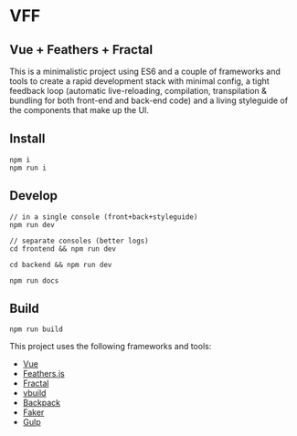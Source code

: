 # VFF
## Vue + Feathers + Fractal

This is a minimalistic project using ES6 and a couple of frameworks and tools to create a rapid development stack with minimal config, a tight feedback loop (automatic live-reloading, compilation, transpilation & bundling for both front-end and back-end code) and a living styleguide of the components that make up the UI.


## Install
```
npm i
npm run i
```

## Develop
```
// in a single console (front+back+styleguide)
npm run dev

// separate consoles (better logs)
cd frontend && npm run dev

cd backend && npm run dev

npm run docs
```

## Build
```
npm run build
```

This project uses the following frameworks and tools:
 - [Vue](https://vuejs.org/v2/guide/)
 - [Feathers.js](https://docs.feathersjs.com)
 - [Fractal](http://fractal.build/guide)
 - [vbuild](https://github.com/egoist/vbuild)
 - [Backpack](https://github.com/palmerhq/backpack)
 - [Faker](https://github.com/marak/Faker.js/)
 - [Gulp](https://github.com/gulpjs/gulp)